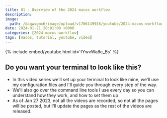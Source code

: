 ```yaml
---
title: 01 - Overview of the 2024 macos workflow
description:
image:
  path: /daqwsgmx6/image/upload/v1706149938/youtube/2024-macos-workflow/01-overview.png
date: 2024-01-21 20:01:00 +0000
categories: [2024-macos-workflow]
tags: [macos, tutorial, youtube, video]
---
```


{% include embed/youtube.html id='fYwvWa8c_Bs' %}

## Do you want your terminal to look like this?

- In this video series we'll set up your terminal to look like mine, we'll use
  my configuration files and I'll guide you through every step of the way.
- We'll also go over the command line tools I use every day so you can
  understand how they work, and how to set them up
- As of Jan 27 2023, not all the videos are recorded, so not all the pages will
  be posted, but I'll update the pages as the rest of the videos are released.
